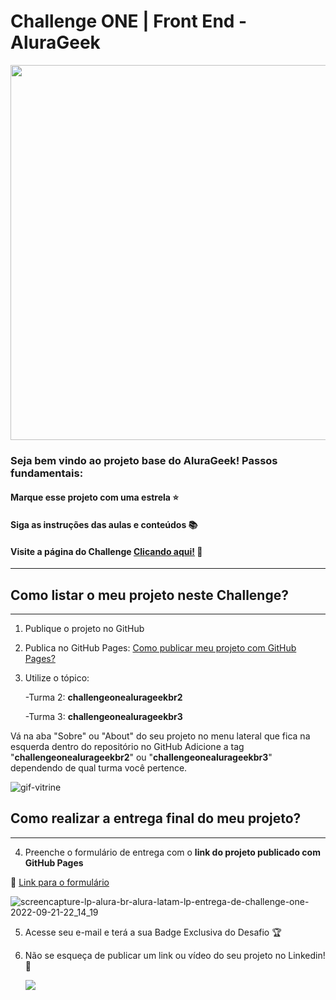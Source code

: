 # Challenge ONE | Front End - AluraGeek

<p align="center" >
     <img width="600" heigth="600" src="https://user-images.githubusercontent.com/91544872/153613540-e40cf007-c8ee-4b30-b4b9-e164e9cef239.png">
</p>

### Seja bem vindo ao projeto base do AluraGeek! Passos fundamentais:

#### Marque esse projeto com uma estrela ⭐
#### Siga as instruções das aulas e conteúdos 📚
#### Visite a página do Challenge [Clicando aqui!](https://www.alura.com.br/challenges/oracle-one-front-end/) 📃
---

## Como listar o meu projeto neste Challenge?
---

1) Publique o projeto no GitHub
2) Publica no GitHub Pages: [Como publicar meu projeto com GitHub Pages?](https://docs.github.com/pt/pages/getting-started-with-github-pages/creating-a-github-pages-site) 
3) Utilize o tópico:

     -Turma 2: **challengeonealurageekbr2**
     
     -Turma 3: **challengeonealurageekbr3**
     
Vá na aba "Sobre" ou "About" do seu projeto no menu lateral que fica na esquerda dentro do repositório no GitHub Adicione a tag "**challengeonealurageekbr2**" ou "**challengeonealurageekbr3**" dependendo de qual turma você pertence.

![gif-vitrine](https://user-images.githubusercontent.com/91544872/153601047-62aee6cb-e3cf-42b3-92c3-7130c996113f.gif)

## Como realizar a entrega final do meu projeto?
---

4) Preenche o formulário de entrega com o **link do projeto publicado com GitHub Pages**

🔹 [Link para o formulário](https://lp.alura.com.br/alura-latam-lp-entrega-de-challenge-one)

![screencapture-lp-alura-br-alura-latam-lp-entrega-de-challenge-one-2022-09-21-22_14_19](https://user-images.githubusercontent.com/101413385/191989837-25924cff-b52c-4986-a0ac-3b9c4cc72743.png)


5) Acesse seu e-mail e terá a sua Badge Exclusiva do Desafio 🏆
6) Não se esqueça de publicar um link ou vídeo do seu projeto no Linkedin! 🏁

    <a href="https://www.linkedin.com/company/alura-latam/mycompany/" target="_blank"><img src="https://img.shields.io/badge/-LinkedIn-%230077B5?style=for-the-badge&logo=linkedin&logoColor=white" target="_blank"></a>    

